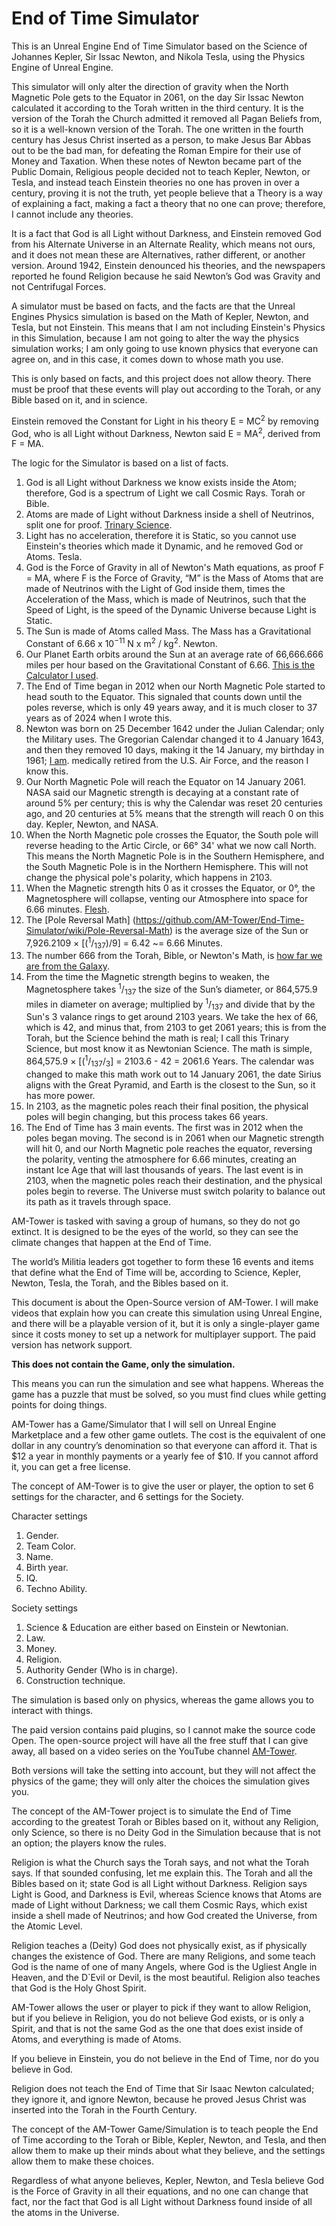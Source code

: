 # End of Time Simulator

This is an Unreal Engine End of Time Simulator based on the Science of Johannes Kepler, Sir Issac Newton, and Nikola Tesla, using the Physics Engine of Unreal Engine.

This simulator will only alter the direction of gravity when the North Magnetic Pole gets to the Equator in 2061, on the day Sir Issac Newton calculated it according to the Torah written in the third century. It is the version of the Torah the Church admitted it removed all Pagan Beliefs from, so it is a well-known version of the Torah. The one written in the fourth century has Jesus Christ inserted as a person, to make Jesus Bar Abbas out to be the bad man, for defeating the Roman Empire for their use of Money and Taxation. When these notes of Newton became part of the Public Domain, Religious people decided not to teach Kepler, Newton, or Tesla, and instead teach Einstein theories no one has proven in over a century, proving it is not the truth, yet people believe that a Theory is a way of explaining a fact, making a fact a theory that no one can prove; therefore, I cannot include any theories. 

It is a fact that God is all Light without Darkness, and Einstein removed God from his Alternate Universe in an Alternate Reality, which means not ours, and it does not mean these are Alternatives, rather different, or another version. Around 1942, Einstein denounced his theories, and the newspapers reported he found Religion because he said Newton’s God was Gravity and not Centrifugal Forces. 

A simulator must be based on facts, and the facts are that the Unreal Engines Physics simulation is based on the Math of Kepler, Newton, and Tesla, but not Einstein. This means that I am not including Einstein's Physics in this Simulation, because I am not going to alter the way the physics simulation works; I am only going to use known physics that everyone can agree on, and in this case, it comes down to whose math you use. 

This is only based on facts, and this project does not allow theory. There must be proof that these events will play out according to the Torah, or any Bible based on it, and in science.

Einstein removed the Constant for Light in his theory E = MC<sup>2</sup> by removing God, who is all Light without Darkness, Newton said E = MA<sup>2</sup>, derived from F = MA. 

The logic for the Simulator is based on a list of facts.

1. God is all Light without Darkness we know exists inside the Atom; therefore, God is a spectrum of Light we call Cosmic Rays. Torah or Bible.
2. Atoms are made of Light without Darkness inside a shell of Neutrinos, split one for proof. [Trinary Science](https://github.com/Light-Wizzard/The-Principles-Of-The-Trinary-Universe/blob/master/misc/the.principles.of.the.trinary.universe.pdf).
3. Light has no acceleration, therefore it is Static, so you cannot use Einstein's theories which made it Dynamic, and he removed God or Atoms. Tesla.
4. God is the Force of Gravity in all of Newton's Math equations, as proof F = MA, where F is the Force of Gravity,  “M” is the Mass of Atoms that are made of Neutrinos with the Light of God inside them, times the Acceleration of the Mass, which is made of Neutrinos, such that the Speed of Light, is the speed of the Dynamic Universe because Light is Static.
5. The Sun is made of Atoms called Mass. The Mass has a Gravitational Constant of 6.66 x 10<sup>−11</sup> N x m<sup>2</sup> / kg<sup>2</sup>. Newton.
6. Our Planet Earth orbits around the Sun at an average rate of 66,666.666 miles per hour based on the Gravitational Constant of 6.66. [This is the Calculator I used]( https://lightwizzard.com/books/trinary.universe/webforms.html#table_4_07).
7. The End of Time began in 2012 when our North Magnetic Pole started to head south to the Equator. This signaled that counts down until the poles reverse, which is only 49 years away, and it is much closer to 37 years as of 2024 when I wrote this.
8. Newton was born on 25 December 1642 under the Julian Calendar; only the Military uses. The Gregorian Calendar changed it to 4 January 1643, and then they removed 10 days, making it the 14 January, my birthday in 1961; [I am](https://lightwizzard.com/books/trinary.universe/references.html#reference_jeffrey_scott_flesher). medically retired from the U.S. Air Force, and the reason I know this.
9. Our North Magnetic Pole will reach the Equator on 14 January 2061. NASA said our Magnetic strength is decaying at a constant rate of around 5% per century; this is why the Calendar was reset 20 centuries ago, and 20 centuries at 5% means that the strength will reach 0 on this day. Kepler, Newton, and NASA.
10. When the North Magnetic pole crosses the Equator, the South pole will reverse heading to the Artic Circle, or 66° 34' what we now call North. This means the North Magnetic Pole is in the Southern Hemisphere, and the South Magnetic Pole is in the Northern Hemisphere. This will not change the physical pole's polarity, which happens in 2103. 
11. When the Magnetic strength hits 0 as it crosses the Equator, or 0°, the Magnetosphere will collapse, venting our Atmosphere into space for 6.66 minutes. [Flesh](https://lightwizzard.com/books/trinary.universe/references.html#reference_jeffrey_scott_flesher).
12. The [Pole Reversal Math] (https://github.com/AM-Tower/End-Time-Simulator/wiki/Pole-Reversal-Math) is the average size of the Sun or 7,926.2109 × [(<sup>1</sup>/<sub>137</sub>)/9] = 6.42 ~= 6.66 Minutes.
13. The number 666 from the Torah, Bible, or Newton's Math, is [how far we are from the Galaxy](https://github.com/Light-Wizzard/Galaxy-Calculator-2).
14. From the time the Magnetic strength begins to weaken, the Magnetosphere takes <sup>1</sup>/<sub>137</sub> the size of the Sun’s diameter, or 864,575.9 miles in diameter on average; multiplied by <sup>1</sup>/<sub>137</sub> and divide that by the Sun's 3 valance rings to get around 2103 years. We take the hex of 66, which is 42, and minus that, from 2103 to get 2061 years; this is from the Torah, but the Science behind the math is real; I call this Trinary Science, but most know it as Newtonian Science. The math is simple, 864,575.9 × [(<sup>1</sup>/<sub>137</sub>/<sub>3</sub>] = 2103.6 - 42  =  2061.6 Years. The calendar was changed to make this math work out to 14 January 2061, the date Sirius aligns with the Great Pyramid, and Earth is the closest to the Sun, so it has more power.
15.  In 2103, as the magnetic poles reach their final position, the physical poles will begin changing, but this process takes 66 years.
16. The End of Time has 3 main events. The first was in 2012 when the poles began moving. The second is in 2061 when our Magnetic strength will hit 0, and our North Magnetic pole reaches the equator, reversing the polarity, venting the atmosphere for 6.66 minutes, creating an instant Ice Age that will last thousands of years. The last event is in 2103, when the magnetic poles reach their destination, and the physical poles begin to reverse. The Universe must switch polarity to balance out its path as it travels through space. 

AM-Tower is tasked with saving a group of humans, so they do not go extinct. It is designed to be the eyes of the world, so they can see the climate changes that happen at the End of Time. 

The world’s Militia leaders got together to form these 16 events and items that define what the End of Time will be, according to Science, Kepler, Newton, Tesla, the Torah, and the Bibles based on it. 

This document is about the Open-Source version of AM-Tower. I will make videos that explain how you can create this simulation using Unreal Engine, and there will be a playable version of it, but it is only a single-player game since it costs money to set up a network for multiplayer support. The paid version has network support. 

**This does not contain the Game, only the simulation.**

This means you can run the simulation and see what happens. Whereas the game has a puzzle that must be solved, so you must find clues while getting points for doing things. 

AM-Tower has a Game/Simulator that I will sell on Unreal Engine Marketplace and a few other game outlets.  The cost is the equivalent of one dollar in any country’s denomination so that everyone can afford it. That is $12 a year in monthly payments or a yearly fee of $10. If you cannot afford it, you can get a free license. 

The concept of AM-Tower is to give the user or player, the option to set 6 settings for the character, and 6 settings for the Society. 

Character settings
1. Gender.
2. Team Color.
3. Name.
4. Birth year.
5. IQ.
6. Techno Ability.

Society settings
1. Science & Education are either based on Einstein or Newtonian. 
2. Law.
3. Money. 
4. Religion.
5. Authority Gender (Who is in charge).
6. Construction technique.

The simulation is based only on physics, whereas the game allows you to interact with things. 

The paid version contains paid plugins, so I cannot make the source code Open. 
The open-source project will have all the free stuff that I can give away, all based on a video series on the YouTube channel [AM-Tower]( https://www.youtube.com/@AM-Tower).

Both versions will take the setting into account, but they will not affect the physics of the game; they will only alter the choices the simulation gives you.

The concept of the AM-Tower project is to simulate the End of Time according to the greatest Torah or Bibles based on it, without any Religion, only Science, so there is no Deity God in the Simulation because that is not an option; the players know the rules.

Religion is what the Church says the Torah says, and not what the Torah says. If that sounded confusing, let me explain this. The Torah and all the Bibles based on it; state God is all Light without Darkness. Religion says Light is Good, and Darkness is Evil, whereas Science knows that Atoms are made of Light without Darkness; we call them Cosmic Rays, which exist inside a shell made of Neutrinos; and how God created the Universe, from the Atomic Level. 

Religion teaches a (Deity) God does not physically exist, as if physically changes the existence of God.  There are many Religions, and some teach God is the name of one of many Angels, where God is the Ugliest Angle in Heaven, and the D`Evil or Devil, is the most beautiful. Religion also teaches that God is the Holy Ghost Spirit. 

AM-Tower allows the user or player to pick if they want to allow Religion, but if you believe in Religion, you do not believe God exists, or is only a Spirit, and that is not the same God as the one that does exist inside of Atoms, and everything is made of Atoms. 

If you believe in Einstein, you do not believe in the End of Time, nor do you believe in God. 

Religion does not teach the End of Time that Sir Isaac Newton calculated; they ignore it, and ignore Newton, because he proved Jesus Christ was inserted into the Torah in the Fourth Century. 

The concept of the AM-Tower Game/Simulation is to teach people the End of Time according to the Torah or Bible, Kepler, Newton, and Tesla, and then allow them to make up their minds about what they believe, and the settings allow them to make these choices. 

Regardless of what anyone believes, Kepler, Newton, and Tesla believe God is the Force of Gravity in all their equations, and no one can change that fact, nor the fact that God is all Light without Darkness found inside of all the atoms in the Universe. 
